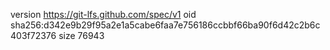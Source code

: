 version https://git-lfs.github.com/spec/v1
oid sha256:d342e9b29f95a2e1a5cabe6faa7e756186ccbbf66ba90f6d42c2b6c403f72376
size 76943
